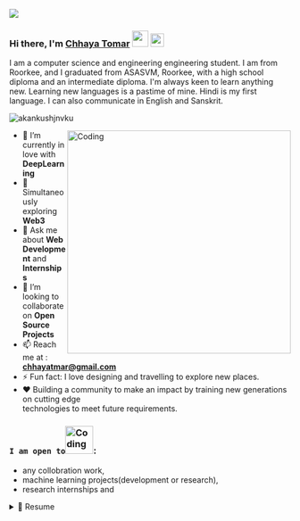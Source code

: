![](https://raw.githubusercontent.com/halfrost/halfrost/master/icons/header_.png)


<!-- ![linke3 mackph](https://user-images.githubusercontent.com/71630336/167281758-e4f57b2b-4877-4fea-9706-48099f96b94c.png) -->


### Hi there, I'm [Chhaya Tomar](https://www.linkedin.com/in/chhaya-tomar-a94505228/) <img src="https://github.com/TheDudeThatCode/TheDudeThatCode/blob/master/Assets/Hi.gif" width="29px">  <img src="https://github.com/TheDudeThatCode/TheDudeThatCode/blob/master/Assets/Earth.gif" width="24px">

I am a computer science and engineering engineering student. I am from Roorkee, and I graduated from ASASVM, Roorkee, with a high school diploma and an intermediate diploma. I'm always keen to learn anything new. Learning new languages is a pastime of mine. Hindi is my first language. I can also communicate in English and Sanskrit.


<p align="left"> <img src="https://komarev.com/ghpvc/?username=Chhaya2912&label=Profile%20views&color=32CD32&style=flat" alt="akankushjnvku" /> </p>
<img align="right" alt="Coding" width="400" src="https://cdn.dribbble.com/users/2646423/screenshots/5507196/computer.gif">



- 🌱 I’m currently in love with <b>DeepLearning</b>
- 🔭 Simultaneously exploring <b>Web3</b>
- 💬 Ask me about **Web Development** and **Internships**
- 👯 I’m looking to collaborate on **Open Source Projects**
- 📫 Reach me at : **chhayatmar@gmail.com**
- ⚡ Fun fact: I love designing and travelling to explore new places.
- ❤️ Building a community to make an impact by training new generations on cutting edge \
technologies to meet future requirements.</br>


 ### `I am open to`<img  alt="Coding" width="50" src="https://user-images.githubusercontent.com/71630336/167283483-1b2b2630-f02a-487b-823a-839d3739452a.gif">:


- any collobration work,
- machine learning projects(development or research),
- research internships and


<details>
   <summary>📃 Resume</summary>

 ## Education
 - 📍 **Uttarakhand Technical University**-----------------------**< 2021-2025 >**\
 📖**Bachelor's of technology-< Information Technology >**
 
 - 📍 **Anand Swaroop Arya Saraswati Vidya Mandir, Roorkee**------------------**< 2020 >**\
   📖**Senior Secondary Schooling-< Intermediate Science >**
 
 - 📍 **Anand Swaroop Arya Saraswati Vidya Mandir, Roorkee**------------------**<2018 >**\
   📖**Secondary Schooling**

   </details>
   



    




<!--


Here are some ideas to get you started:

- 🔭 I’m currently working on ...
- 🌱 I’m currently learning ...
- 👯 I’m looking to collaborate on ...
- 🤔 I’m looking for help with ...
- 💬 Ask me about ...
- 📫 How to reach me: ...
- 😄 Pronouns: ...
- ⚡ Fun fact: ...
-->

